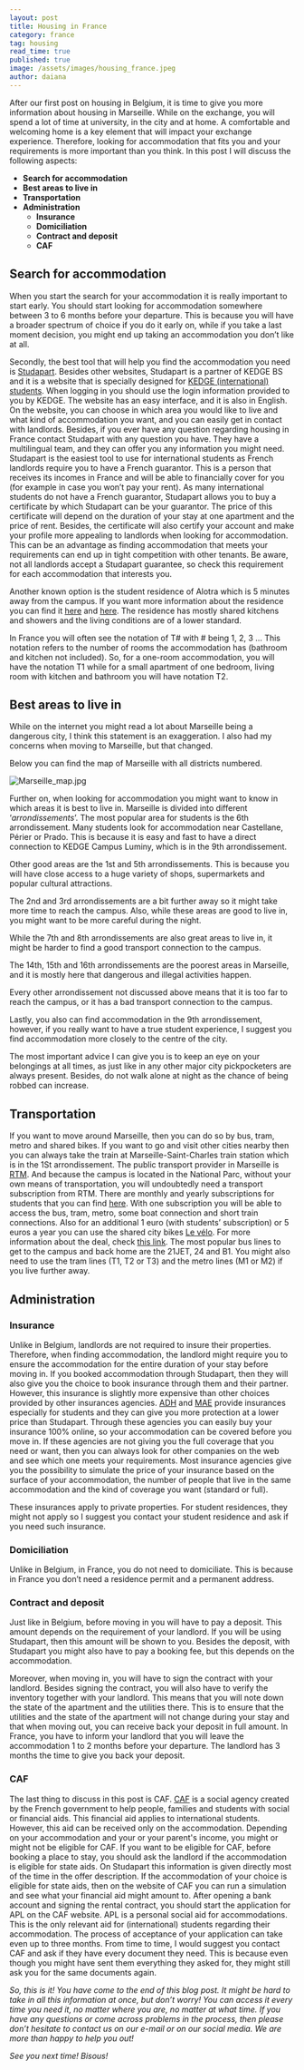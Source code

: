 ```yaml
---
layout: post
title: Housing in France
category: france
tag: housing
read_time: true
published: true
image: /assets/images/housing_france.jpeg
author: daiana
---
```

After our first post on housing in Belgium, it is time to give you more information about housing in Marseille. While on the exchange, you will spend a lot of time at university, in the city and at home. A comfortable and welcoming home is a key element that will impact your exchange experience. Therefore, looking for accommodation that fits you and your requirements is more important than you think. In this post I will discuss the following aspects:

- **Search for accommodation**
- **Best areas to live in**
- **Transportation**
- **Administration**
  - **Insurance**
  - **Domiciliation**
  - **Contract and deposit**
  - **CAF**

## Search for accommodation
When you start the search for your accommodation it is really important to start early. You should start looking for accommodation somewhere between 3 to 6 months before your departure. This is because you will have a broader spectrum of choice if you do it early on, while if you take a last moment decision, you might end up taking an accommodation you don’t like at all.

Secondly, the best tool that will help you find the accommodation you need is [Studapart](https://www.studapart.com/en). Besides other websites, Studapart is a partner of KEDGE BS and it is a website that is specially designed for [KEDGE (international) students](https://kedge.studapart.com/en). When logging in you should use the login information provided to you by KEDGE.  The website has an easy interface, and it is also in English. On the website, you can choose in which area you would like to live and what kind of accommodation you want, and you can easily get in contact with landlords.
Besides, if you ever have any question regarding housing in France contact Studapart with any question you have. They have a multilingual team, and they can offer you any information you might need.
Studapart is the easiest tool to use for international students as French landlords require you to have a French guarantor. This is a person that receives its incomes in France and will be able to financially cover for you (for example in case you won’t pay your rent). As many international students do not have a French guarantor, Studapart allows you to buy a certificate by which Studapart can be your guarantor. The price of this certificate will depend on the duration of your stay at one apartment and the price of rent. Besides, the certificate will also certify your account and make your profile more appealing to landlords when looking for accommodation. This can be an advantage as finding accommodation that meets your requirements can end up in tight competition with other tenants. Be aware, not all landlords accept a Studapart guarantee, so check this requirement for each accommodation that interests you.

Another known option is the student residence of Alotra which is 5 minutes away from the campus. If you want more information about the residence you can find it [here](https://student.kedge.edu/student-services/prepare-my-studies-abroad/accommodation/accommodation-marseille) and [here](https://www.alotra.fr/logement-student-halls-residence-9-en.html). The residence has mostly shared kitchens and showers and the living conditions are of a lower standard.  

In France you will often see the notation of T# with # being 1, 2, 3 … This notation refers to the number of rooms the accommodation has (bathroom and kitchen not included). So, for a one-room accommodation, you will have the notation T1 while for a small apartment of one bedroom, living room with kitchen and bathroom you will have notation T2.

## Best areas to live in
While on the internet you might read a lot about Marseille being a dangerous city, I think this statement is an exaggeration. I also had my concerns when moving to Marseille, but that changed.

Below you can find the map of Marseille with all districts numbered.

![Marseille_map.jpg]({{site.baseurl}}/assets/images/Marseille_map.jpg)

Further on, when looking for accommodation you might want to know in which areas it is best to live in.  Marseille is divided into different ‘_arrondissements_’. The most popular area for students is the 6th arrondissement. Many students look for accommodation near Castellane, Périer or Prado. This is because it is easy and fast to have a direct connection to KEDGE Campus Luminy, which is in the 9th arrondissement.

Other good areas are the 1st and 5th arrondissements. This is because you will have close access to a huge variety of shops, supermarkets and popular cultural attractions.

The 2nd and 3rd arrondissements are a bit further away so it might take more time to reach the campus. Also, while these areas are good to live in, you might want to be more careful during the night.

While the 7th and 8th arrondissements are also great areas to live in, it might be harder to find a good transport connection to the campus.

The 14th, 15th and 16th arrondissements are the poorest areas in Marseille, and it is mostly here that dangerous and illegal activities happen.

Every other arrondissement not discussed above means that it is too far to reach the campus, or it has a bad transport connection to the campus.

Lastly, you also can find accommodation in the 9th arrondissement, however, if you really want to have a true student experience, I suggest you find accommodation more closely to the centre of the city.

The most important advice I can give you is to keep an eye on your belongings at all times, as just like in any other major city pickpocketers are always present.  Besides, do not walk alone at night as the chance of being robbed can increase.

## Transportation
If you want to move around Marseille, then you can do so by bus, tram, metro and shared bikes.  If you want to go and visit other cities nearby then you can always take the train at Marseille-Saint-Charles train station which is in the 1St arrondissement.
The public transport provider in Marseille is [RTM](https://www.rtm.fr). And because the campus is located in the National Parc, without your own means of transportation, you will undoubtedly need a transport subscription from RTM. There are monthly and yearly subscriptions for students that you can find [here](https://www.rtm.fr/tarifs). With one subscription you will be able to access the bus, tram, metro, some boat connection and short train connections. Also for an additional 1 euro (with students’ subscription) or 5 euros a year you can use the shared city bikes [Le vélo](http://en.levelo-mpm.fr). For more information about the deal, check [this link](https://www.rtm.fr/levelo).
The most popular bus lines to get to the campus and back home are the 21JET, 24 and B1. You might also need to use the tram lines (T1, T2 or T3) and the metro lines (M1 or M2) if you live further away.

## Administration
### Insurance
Unlike in Belgium, landlords are not required to insure their properties. Therefore, when finding accommodation, the landlord might require you to ensure the accommodation for the entire duration of your stay before moving in. If you booked accommodation through Studapart, then they will also give you the choice to book insurance through them and their partner. However, this insurance is slightly more expensive than other choices provided by other insurances agencies. [ADH](https://www.assurances-etudiants.com) and [MAE](https://www.mae.fr/contrats/assurance-habitation-etudiant) provide insurances especially for students and they can give you more protection at a lower price than Studapart. Through these agencies you can easily buy your insurance 100% online, so your accommodation can be covered before you move in.  If these agencies are not giving you the full coverage that you need or want, then you can always look for other companies on the web and see which one meets your requirements. Most insurance agencies give you the possibility to simulate the price of your insurance based on the surface of your accommodation, the number of people that live in the same accommodation and the kind of coverage you want (standard or full).

These insurances apply to private properties. For student residences, they might not apply so I suggest you contact your student residence and ask if you need such insurance.

### Domiciliation
Unlike in Belgium, in France, you do not need to domiciliate. This is because in France you don’t need a residence permit and a permanent address.

### Contract and deposit
Just like in Belgium, before moving in you will have to pay a deposit. This amount depends on the requirement of your landlord. If you will be using Studapart, then this amount will be shown to you. Besides the deposit, with Studapart you might also have to pay a booking fee, but this depends on the accommodation.

Moreover, when moving in, you will have to sign the contract with your landlord. Besides signing the contract, you will also have to verify the inventory together with your landlord. This means that you will note down the state of the apartment and the utilities there. This is to ensure that the utilities and the state of the apartment will not change during your stay and that when moving out, you can receive back your deposit in full amount. In France, you have to inform your landlord that you will leave the accommodation 1 to 2 months before your departure. The landlord has 3 months the time to give you back your deposit.

### CAF
The last thing to discuss in this post is CAF. [CAF](https://www.caf.fr)  is a social agency created by the French government to help people, families and students with social or financial aids. This financial aid applies to international students. However, this aid can be received only on the accommodation. Depending on your accommodation and your or your parent's income, you might or might not be eligible for CAF.
If you want to be eligible for CAF, before booking a place to stay, you should ask the landlord if the accommodation is eligible for state aids. On Studapart this information is given directly most of the time in the offer description. If the accommodation of your choice is eligible for state aids, then on the website of CAF you can run a simulation and see what your financial aid might amount to. After opening a bank account and signing the rental contract, you should start the application for APL on the CAF website. APL is a personal social aid for accommodations. This is the only relevant aid for (international) students regarding their accommodation. The process of acceptance of your application can take even up to three months. From time to time, I would suggest you contact CAF and ask if they have every document they need. This is because even though you might have sent them everything they asked for, they might still ask you for the same documents again.

_So, this is it! You have come to the end of this blog post. It might be hard to take in all this information at once, but don’t worry! You can access it every time you need it, no matter where you are, no matter at what time.  If you have any questions or come across problems in the process, then please don’t hesitate to contact us on our e-mail or on our social media. We are more than happy to help you out!_

_See you next time! Bisous!_
